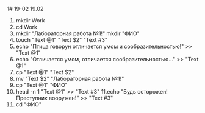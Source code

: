 1# 19-02
19.02
1. mkdir Work
2. cd Work
3. mkdir "Лабораторная работа №1!"
mkdir "ФИО"
4. touch "Text @1" "Text $2" "Text #3"
5. echo "Птица говорун отличается умом и сообразительностью!" >> "Text @1"
6. echo "Отличается умом, отличается сообразительностью..." >> "Text @1"
7. cp "Text @1" "Text $2"
8. mv "Text $2" "Лабораторная работа №1!"
9. cp "Text @1" "ФИО"
10. head -n 1 "Text @1" >> "Text #3"
11.echo "Будь осторожен! Преступник вооружен!" >> "Text #3"
12. cd "ФИО"